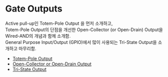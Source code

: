 # Gate Outputs

Active pull-up인 Totem-Pole Output 을 먼저 소개하고,  
Totem-Pole Output의 단점을 개선한 Open-Collector (or Open-Drain) Output을 Wired-AND의 개념과 함께 소개함.  
General Purpose Input/Output (GPIO)에서 많이 사용되는 Tri-State Output을 소개하고 마무리함.

* [Totem-Pole Output](ce02_04_4_1_totem_pole_output.md)
* [Open-Collector or Open-Drain Output](ce02_04_4_2_open_collector.md)
* [Tri-State Output](ce02_04_4_3_tri_state_output.md)